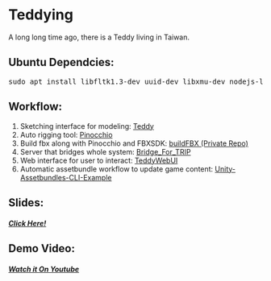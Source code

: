 # Teddying
A long long time ago, there is a Teddy living in Taiwan.

## Ubuntu Dependcies:
  <pre>sudo apt install libfltk1.3-dev uuid-dev libxmu-dev nodejs-legacy npm g++ build-essential</pre>

## Workflow:
1. Sketching interface for modeling: [Teddy](https://github.com/T-R-I-P/Teddy)
2. Auto rigging tool: [Pinocchio](https://github.com/T-R-I-P/Pinocchio)
3. Build fbx along with Pinocchio and FBXSDK: [buildFBX (Private Repo)](https://github.com/ian910297/buildFBX)
4. Server that bridges whole system: [Bridge_For_TRIP](https://github.com/T-R-I-P/Bridge_For_TRIP)
5. Web interface for user to interact: [TeddyWebUI](https://github.com/T-R-I-P/TeddyWebUI)
6. Automatic assetbundle workflow to update game content: [Unity-Assetbundles-CLI-Example](https://github.com/yanagiragi/Unity-Assetbundles-CLI-Example)

## Slides: 
##### [Click Here!](https://github.com/T-R-I-P/Teddying/blob/master/Presentation_Final.pdf)

## Demo Video: 
##### [Watch it On Youtube](https://youtu.be/5PfB7i0yEso)
